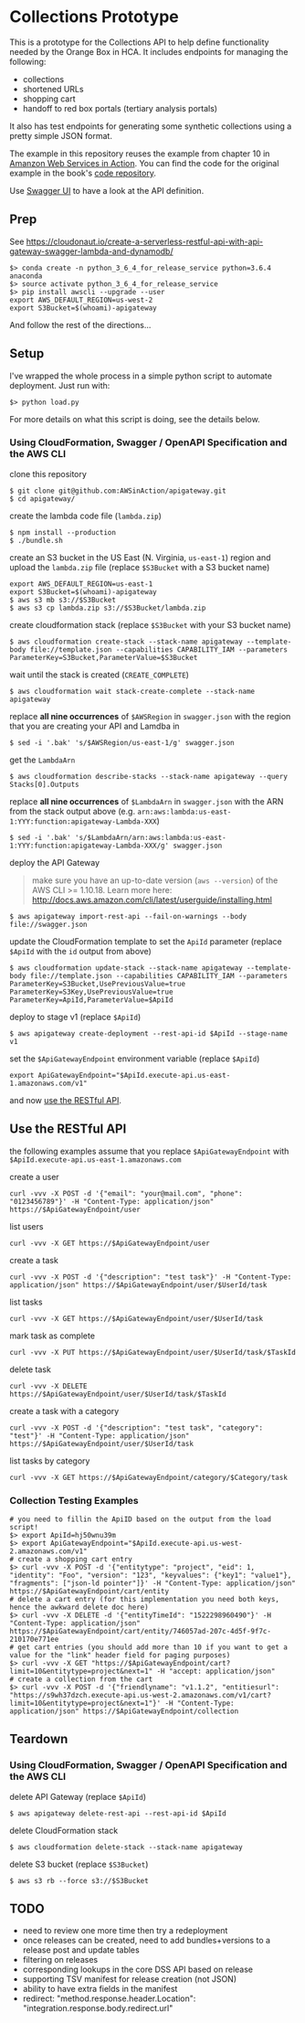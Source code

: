 # Collections Prototype

This is a prototype for the Collections API to help define functionality needed by the Orange Box in HCA. It includes
endpoints for managing the following:
* collections
* shortened URLs
* shopping cart
* handoff to red box portals (tertiary analysis portals)

It also has test endpoints for generating some synthetic collections using a pretty simple JSON format.

The example in this repository reuses the example from chapter 10 in [Amanzon Web Services in Action](https://www.manning.com/books/amazon-web-services-in-action). You can find the code for the original example in the book's [code repository](https://github.com/AWSinAction/code/tree/master/chapter10).

Use [Swagger UI](http://petstore.swagger.io/?url=https://raw.githubusercontent.com/briandoconnor/collections-prototype/master/swagger.json) to have a look at the API definition.

## Prep

See https://cloudonaut.io/create-a-serverless-restful-api-with-api-gateway-swagger-lambda-and-dynamodb/

```
$> conda create -n python_3_6_4_for_release_service python=3.6.4 anaconda
$> source activate python_3_6_4_for_release_service
$> pip install awscli --upgrade --user
export AWS_DEFAULT_REGION=us-west-2
export S3Bucket=$(whoami)-apigateway

```
And follow the rest of the directions...

## Setup

I've wrapped the whole process in a simple python script to automate deployment.  Just run with:

    $> python load.py

For more details on what this script is doing, see the details below.

### Using CloudFormation, Swagger / OpenAPI Specification and the AWS CLI

clone this repository

```
$ git clone git@github.com:AWSinAction/apigateway.git
$ cd apigateway/
```

create the lambda code file (`lambda.zip`)

```
$ npm install --production
$ ./bundle.sh
```

create an S3 bucket in the US East (N. Virginia, `us-east-1`) region and upload the `lambda.zip` file (replace `$S3Bucket` with a S3 bucket name)

```
export AWS_DEFAULT_REGION=us-east-1
export S3Bucket=$(whoami)-apigateway
$ aws s3 mb s3://$S3Bucket
$ aws s3 cp lambda.zip s3://$S3Bucket/lambda.zip
```

create cloudformation stack (replace `$S3Bucket` with your S3 bucket name)

```
$ aws cloudformation create-stack --stack-name apigateway --template-body file://template.json --capabilities CAPABILITY_IAM --parameters ParameterKey=S3Bucket,ParameterValue=$S3Bucket
```

wait until the stack is created (`CREATE_COMPLETE`)

```
$ aws cloudformation wait stack-create-complete --stack-name apigateway
```

replace **all nine occurrences** of `$AWSRegion` in `swagger.json` with the region that you are creating your API and Lamdba in

```
$ sed -i '.bak' 's/$AWSRegion/us-east-1/g' swagger.json
```

get the `LambdaArn`

```
$ aws cloudformation describe-stacks --stack-name apigateway --query Stacks[0].Outputs
```

replace **all nine occurrences** of `$LambdaArn` in `swagger.json` with the ARN from the stack output above (e.g. `arn:aws:lambda:us-east-1:YYY:function:apigateway-Lambda-XXX`)

```
$ sed -i '.bak' 's/$LambdaArn/arn:aws:lambda:us-east-1:YYY:function:apigateway-Lambda-XXX/g' swagger.json
```

deploy the API Gateway

> make sure you have an up-to-date version (`aws --version`) of the AWS CLI >= 1.10.18. Learn more here: http://docs.aws.amazon.com/cli/latest/userguide/installing.html

```
$ aws apigateway import-rest-api --fail-on-warnings --body file://swagger.json
```

update the CloudFormation template to set the `ApiId` parameter (replace `$ApiId` with the `id` output from above)

```
$ aws cloudformation update-stack --stack-name apigateway --template-body file://template.json --capabilities CAPABILITY_IAM --parameters ParameterKey=S3Bucket,UsePreviousValue=true ParameterKey=S3Key,UsePreviousValue=true ParameterKey=ApiId,ParameterValue=$ApiId
```

deploy to stage v1 (replace `$ApiId`)

```
$ aws apigateway create-deployment --rest-api-id $ApiId --stage-name v1
```

set the `$ApiGatewayEndpoint` environment variable (replace `$ApiId`)

```
export ApiGatewayEndpoint="$ApiId.execute-api.us-east-1.amazonaws.com/v1"
```

and now [use the RESTful API](#use-the-restful-api).

## Use the RESTful API

the following examples assume that you replace `$ApiGatewayEndpoint` with `$ApiId.execute-api.us-east-1.amazonaws.com`

create a user

```
curl -vvv -X POST -d '{"email": "your@mail.com", "phone": "0123456789"}' -H "Content-Type: application/json" https://$ApiGatewayEndpoint/user
```

list users

```
curl -vvv -X GET https://$ApiGatewayEndpoint/user
```

create a task

```
curl -vvv -X POST -d '{"description": "test task"}' -H "Content-Type: application/json" https://$ApiGatewayEndpoint/user/$UserId/task
```

list tasks

```
curl -vvv -X GET https://$ApiGatewayEndpoint/user/$UserId/task
```

mark task as complete

```
curl -vvv -X PUT https://$ApiGatewayEndpoint/user/$UserId/task/$TaskId
```

delete task

```
curl -vvv -X DELETE https://$ApiGatewayEndpoint/user/$UserId/task/$TaskId
```

create a task with a category

```
curl -vvv -X POST -d '{"description": "test task", "category": "test"}' -H "Content-Type: application/json" https://$ApiGatewayEndpoint/user/$UserId/task
```

list tasks by category

```
curl -vvv -X GET https://$ApiGatewayEndpoint/category/$Category/task
```

### Collection Testing Examples

```
# you need to fillin the ApiID based on the output from the load script!
$> export ApiId=hj50wnu39m
$> export ApiGatewayEndpoint="$ApiId.execute-api.us-west-2.amazonaws.com/v1"
# create a shopping cart entry
$> curl -vvv -X POST -d '{"entitytype": "project", "eid": 1, "identity": "Foo", "version": "123", "keyvalues": {"key1": "value1"}, "fragments": ["json-ld pointer"]}' -H "Content-Type: application/json" https://$ApiGatewayEndpoint/cart/entity
# delete a cart entry (for this implementation you need both keys, hence the awkward delete doc here)
$> curl -vvv -X DELETE -d '{"entityTimeId": "1522298960490"}' -H "Content-Type: application/json" https://$ApiGatewayEndpoint/cart/entity/746057ad-207c-4d5f-9f7c-210170e771ee
# get cart entries (you should add more than 10 if you want to get a value for the "link" header field for paging purposes)
$> curl -vvv -X GET "https://$ApiGatewayEndpoint/cart?limit=10&entitytype=project&next=1" -H "accept: application/json"
# create a collection from the cart
$> curl -vvv -X POST -d '{"friendlyname": "v1.1.2", "entitiesurl": "https://s9wh37dzch.execute-api.us-west-2.amazonaws.com/v1/cart?limit=10&entitytype=project&next=1"}' -H "Content-Type: application/json" https://$ApiGatewayEndpoint/collection
```


## Teardown

### Using CloudFormation, Swagger / OpenAPI Specification and the AWS CLI

delete API Gateway (replace `$ApiId`)

```
$ aws apigateway delete-rest-api --rest-api-id $ApiId
```

delete CloudFormation stack

```
$ aws cloudformation delete-stack --stack-name apigateway
```

delete S3 bucket (replace `$S3Bucket`)

```
$ aws s3 rb --force s3://$S3Bucket
```


## TODO
* need to review one more time then try a redeployment
* once releases can be created, need to add bundles+versions to a release post and update tables
* filtering on releases
* corresponding lookups in the core DSS API based on release
* supporting TSV manifest for release creation (not JSON)
* ability to have extra fields in the manifest
* redirect: "method.response.header.Location": "integration.response.body.redirect.url"
